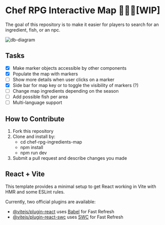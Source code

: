 # Chef RPG Interactive Map 👨‍🍳🚧[WIP]

The goal of this repository is to make it easier for players to search for an ingredient, fish, or an npc.

![db-diagram](https://github.com/user-attachments/assets/a9afe702-401e-4ef6-a004-caef7fed6b96)


## Tasks
- [x] Make marker objects accessible by other components
- [x] Populate the map with markers
- [ ] Show more details when user clicks on a marker
- [x] Side bar for map key or to toggle the visibility of markers (?)
- [ ] Change map ingredients depending on the season
- [ ] Add possible fish per area
- [ ] Multi-language support

## How to Contribute
 1. Fork this repository
 2. Clone and install by:
     * cd chef-rpg-ingredients-map
     * npm install
     * npm run dev
 3. Submit a pull request and describe changes you made

## React + Vite

This template provides a minimal setup to get React working in Vite with HMR and some ESLint rules.

Currently, two official plugins are available:

- [@vitejs/plugin-react](https://github.com/vitejs/vite-plugin-react/blob/main/packages/plugin-react/README.md) uses [Babel](https://babeljs.io/) for Fast Refresh
- [@vitejs/plugin-react-swc](https://github.com/vitejs/vite-plugin-react-swc) uses [SWC](https://swc.rs/) for Fast Refresh
